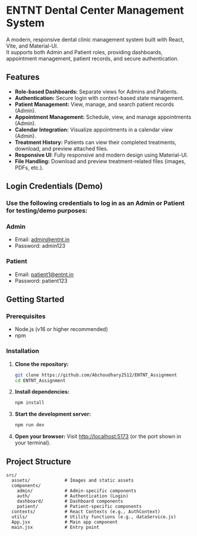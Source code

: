# ENTNT Dental Center Management System

A modern, responsive dental clinic management system built with React, Vite, and Material-UI.  
It supports both Admin and Patient roles, providing dashboards, appointment management, patient records, and secure authentication.

## Features

- **Role-based Dashboards:** Separate views for Admins and Patients.
- **Authentication:** Secure login with context-based state management.
- **Patient Management:** View, manage, and search patient records (Admin).
- **Appointment Management:** Schedule, view, and manage appointments (Admin).
- **Calendar Integration:** Visualize appointments in a calendar view (Admin).
- **Treatment History:** Patients can view their completed treatments, download, and preview attached files.
- **Responsive UI:** Fully responsive and modern design using Material-UI.
- **File Handling:** Download and preview treatment-related files (images, PDFs, etc.).

## Login Credentials (Demo)
### Use the following credentials to log in as an Admin or Patient for testing/demo purposes:
### Admin
   - Email: admin@entnt.in
   - Password: admin123
### Patient
   - Email: patient1@entnt.in
   - Password: patient123

## Getting Started

### Prerequisites

- Node.js (v16 or higher recommended)
- npm

### Installation

1. **Clone the repository:**
   ```bash
   git clone https://github.com/Abchoudhary2512/ENTNT_Assignment
   cd ENTNT_Assignment
   ```

2. **Install dependencies:**
   ```bash
   npm install
   ```

3. **Start the development server:**
   ```bash
   npm run dev
   ```

4. **Open your browser:**
   Visit [http://localhost:5173](http://localhost:5173) (or the port shown in your terminal).

## Project Structure

```
src/
  assets/             # Images and static assets
  components/
    admin/            # Admin-specific components
    auth/             # Authentication (Login)
    dashboard/        # Dashboard components
    patient/          # Patient-specific components
  contexts/           # React Contexts (e.g., AuthContext)
  utils/              # Utility functions (e.g., dataService.js)
  App.jsx             # Main app component
  main.jsx            # Entry point
```
